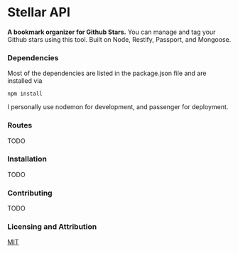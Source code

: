 # Stellar API
**A bookmark organizer for Github Stars.** You can manage and tag your Github stars using this tool. Built on Node, Restify, Passport, and Mongoose.

### Dependencies
Most of the dependencies are listed in the package.json file and are installed via
```
npm install
```
I personally use nodemon for development, and passenger for deployment.

### Routes
TODO

### Installation
TODO

### Contributing

TODO

### Licensing and Attribution

[MIT](/LICENSE)